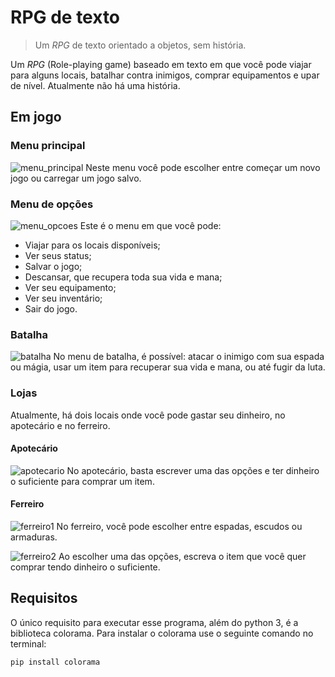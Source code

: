 # RPG de texto
> Um *RPG* de texto orientado a objetos, sem história.

Um *RPG* (Role-playing game) baseado em texto em que você pode viajar para alguns locais, batalhar contra inimigos, comprar equipamentos e upar de nível. Atualmente não há uma história.

## Em jogo
### Menu principal
![menu_principal](https://user-images.githubusercontent.com/84992128/126876842-ca67ef95-8026-4074-8b62-8bd08adc565c.PNG)
Neste menu você pode escolher entre começar um novo jogo ou carregar um jogo salvo.

### Menu de opções
![menu_opcoes](https://user-images.githubusercontent.com/84992128/126876851-5f672461-1daa-4393-b507-ae2649c3aaab.PNG)
Este é o menu em que você pode:
- Viajar para os locais disponíveis;
- Ver seus status;
- Salvar o jogo;
- Descansar, que recupera toda sua vida e mana;
- Ver seu equipamento;
- Ver seu inventário;
- Sair do jogo.

### Batalha
![batalha](https://user-images.githubusercontent.com/84992128/126876864-19474ec3-ebea-4802-8f67-342fff5a2036.PNG)
No menu de batalha, é possível: atacar o inimigo com sua espada ou mágia, usar um item para recuperar sua vida e mana, ou até fugir da luta.

### Lojas
Atualmente, há dois locais onde você pode gastar seu dinheiro, no apotecário e no ferreiro.

#### Apotecário
![apotecario](https://user-images.githubusercontent.com/84992128/126876875-7ba06fa9-2d4c-48e4-b7f5-5ac5a6e373e7.PNG)
No apotecário, basta escrever uma das opções e ter dinheiro o suficiente para comprar um item.

#### Ferreiro
![ferreiro1](https://user-images.githubusercontent.com/84992128/126876892-44553e03-5282-4cdc-b28a-281b7a70bc32.PNG)
No ferreiro, você pode escolher entre espadas, escudos ou armaduras.

![ferreiro2](https://user-images.githubusercontent.com/84992128/126876896-c0acf611-46ff-4413-bb0b-250c8bde3b78.PNG)
Ao escolher uma das opções, escreva o item que você quer comprar tendo dinheiro o suficiente.

## Requisitos
O único requisito para executar esse programa, além do python 3, é a biblioteca colorama. Para instalar o colorama use o seguinte comando no terminal:

```sh
pip install colorama
```
